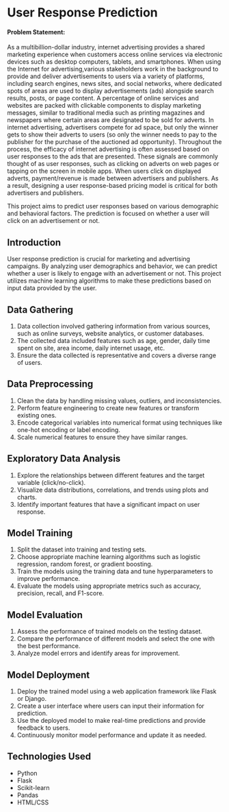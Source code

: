 # User Response Prediction
 #### Problem Statement:
 As a multibillion-dollar industry, internet advertising provides a shared marketing experience when customers access online services via 
 electronic devices such as desktop computers, tablets, and smartphones. When using the Internet for advertising,various stakeholders work 
 in the background to provide and deliver advertisements to users via a variety of platforms, including search engines, news sites, and 
 social networks, where dedicated spots of areas are used to display advertisements (ads) alongside search results, posts, or page content. 
 A percentage of online services and websites are packed with clickable components to display marketing messages, similar to traditional 
 media such as printing magazines and newspapers where certain areas are designated to be sold for adverts. In internet advertising, 
 advertisers compete for ad space, but only the winner gets to show their adverts to users (so only the winner needs to pay to the publisher 
 for the purchase of the auctioned ad opportunity). Throughout the process, the efficacy of internet advertising is often assessed based on 
 user responses to the ads that are presented. These signals are commonly thought of as user responses, such as clicking on adverts on web 
 pages or tapping on the screen in mobile apps. When users click on displayed adverts, payment/revenue is made between advertisers and 
 publishers. As a result, designing a user response-based pricing model is critical for both advertisers and publishers.
 
This project aims to predict user responses based on various demographic and behavioral factors. The prediction is focused on whether a user will click on an advertisement or not.

## Introduction
User response prediction is crucial for marketing and advertising campaigns. By analyzing user demographics and behavior, we can predict whether a user is likely to engage with an advertisement or not. This project utilizes machine learning algorithms to make these predictions based on input data provided by the user.

## Data Gathering
1. Data collection involved gathering information from various sources, such as online surveys, website analytics, or customer databases.
2. The collected data included features such as age, gender, daily time spent on site, area income, daily internet usage, etc.
3. Ensure the data collected is representative and covers a diverse range of users.

## Data Preprocessing
1. Clean the data by handling missing values, outliers, and inconsistencies.
2. Perform feature engineering to create new features or transform existing ones.
3. Encode categorical variables into numerical format using techniques like one-hot encoding or label encoding.
4. Scale numerical features to ensure they have similar ranges.

## Exploratory Data Analysis
1. Explore the relationships between different features and the target variable (click/no-click).
2. Visualize data distributions, correlations, and trends using plots and charts.
3. Identify important features that have a significant impact on user response.

## Model Training
1. Split the dataset into training and testing sets.
2. Choose appropriate machine learning algorithms such as logistic regression, random forest, or gradient boosting.
3. Train the models using the training data and tune hyperparameters to improve performance.
4. Evaluate the models using appropriate metrics such as accuracy, precision, recall, and F1-score.

## Model Evaluation
1. Assess the performance of trained models on the testing dataset.
2. Compare the performance of different models and select the one with the best performance.
3. Analyze model errors and identify areas for improvement.

## Model Deployment
1. Deploy the trained model using a web application framework like Flask or Django.
2. Create a user interface where users can input their information for prediction.
3. Use the deployed model to make real-time predictions and provide feedback to users.
4. Continuously monitor model performance and update it as needed.

## Technologies Used

- Python
- Flask
- Scikit-learn
- Pandas
- HTML/CSS
